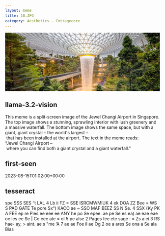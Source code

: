 ```yaml
---
layout: meme
title: 10.JPG
category: Aesthetics - Cottagecore
---
```


<div markdown="0"><a href="10.JPG"><img class="photo" src="10.JPG" /></a>

<h2>llama-3.2-vision</h2>
<p title="Llama-3.2-11B is a really good model that probably gets the visual details right but doesn't understand literary or media references, and often fails to accurately represent the physical arrangement of objects and the implied relationships between the objects.">This meme is a split-screen image of the Jewel Changi Airport in Singapore. The top image shows a stunning, sprawling interior with lush greenery and a massive waterfall. The bottom image shows the same space, but with a giant, giant crystal – the world&#x27;s largest – that has been installed at the airport. The text in the meme reads: “Jewel Changi Airport – where you can find both a giant crystal and a giant waterfall.”</p>

<h2>first-seen</h2>
<p title="Because Git doesn't preserve file modification times, this metadata file contains the file's modification time when it was added to the library.">2023-08-15T01:02:00+00:00</p>

<h2>tesseract</h2>
<p title="Tesseract is often terrible and just gives a lot of nonsense characters, but it used to be the state of the art, and usually it is better at correctly representing text than llama-3.2-vision-11b.">spe SSS SES “t LAL 4 Lb ii FZ = SSE ISRCMWMIUK 4 ek DOA ZZ Bee = WS S PAD GATE Te pore Sx“) KACO ae ~ SSO MAF BEEZ SS N Se. 4 SSX &#123;Ky PK A FEE ep re Pies ee eee ee ANY he po Se epee. ae pe Se es ea) ae eae eae oe ies ee Se | Ce eee ate = oI 5 pe alse 2 Pages fee ete sage : = Zs a ei 3 RS hae- ay, &gt; aint. ae s &quot;me ‘A 7 ae ae Foe il ae Og 2 oe a ares Se ona a Se ala Bias</p>

</div>

